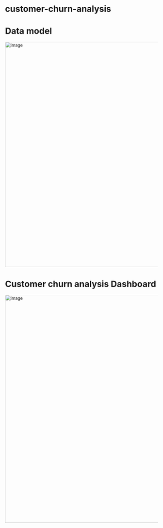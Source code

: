 # customer-churn-analysis

# Data model

<img width="1404" height="743" alt="image" src="https://github.com/user-attachments/assets/ae26d46d-543c-48d2-9f70-6b26ad57eb8f" />


# Customer churn analysis Dashboard

<img width="1346" height="752" alt="image" src="https://github.com/user-attachments/assets/97216828-7420-4015-85f0-1165768262ae" />
